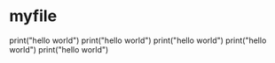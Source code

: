 # myfile
print("hello world")
print("hello world")
print("hello world")
print("hello world")
print("hello world")


